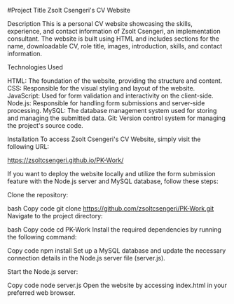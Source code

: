 
#Project Title
Zsolt Csengeri's CV Website

Description
This is a personal CV website showcasing the skills, experience, and contact information of Zsolt Csengeri, an implementation consultant.
The website is built using HTML and includes sections for the name, downloadable CV, role title, images, introduction, skills, and contact information.

Technologies Used

HTML: The foundation of the website, providing the structure and content.
CSS: Responsible for the visual styling and layout of the website.
JavaScript: Used for form validation and interactivity on the client-side.
Node.js: Responsible for handling form submissions and server-side processing.
MySQL: The database management system used for storing and managing the submitted data.
Git: Version control system for managing the project's source code.

Installation
To access Zsolt Csengeri's CV Website, simply visit the following URL:

https://zsoltcsengeri.github.io/PK-Work/

If you want to deploy the website locally and utilize the form submission feature with the Node.js server and MySQL database, follow these steps:

Clone the repository:

bash
Copy code
git clone https://github.com/zsoltcsengeri/PK-Work.git
Navigate to the project directory:

bash
Copy code
cd PK-Work
Install the required dependencies by running the following command:

Copy code
npm install
Set up a MySQL database and update the necessary connection details in the Node.js server file (server.js).

Start the Node.js server:

Copy code
node server.js
Open the website by accessing index.html in your preferred web browser.
